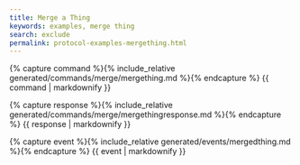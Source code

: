 ```yaml
---
title: Merge a Thing 
keywords: examples, merge thing 
search: exclude 
permalink: protocol-examples-mergething.html
---
```


{% capture command %}{% include_relative generated/commands/merge/mergething.md %}{% endcapture %} {{ command |
markdownify }}

{% capture response %}{% include_relative generated/commands/merge/mergethingresponse.md %}{% endcapture %} {{ response
| markdownify }}

{% capture event %}{% include_relative generated/events/mergedthing.md %}{% endcapture %} {{ event | markdownify }}
